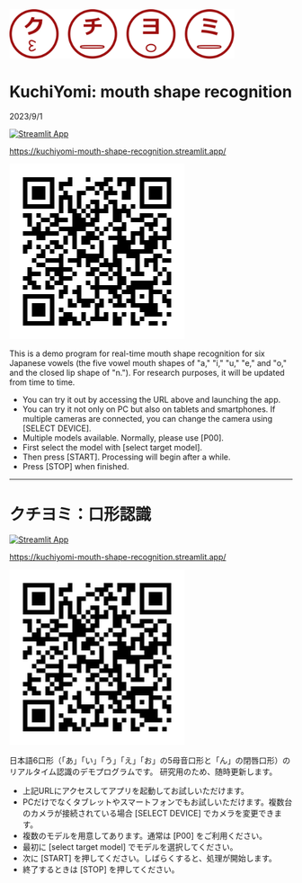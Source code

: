<img src="data/logo.png" width="400">

# KuchiYomi: mouth shape recognition

2023/9/1

[![Streamlit App](https://static.streamlit.io/badges/streamlit_badge_black_white.svg)](https://kuchiyomi-mouth-shape-recognition.streamlit.app)

https://kuchiyomi-mouth-shape-recognition.streamlit.app/

![QR](data/QR.png)

This is a demo program for real-time mouth shape recognition for six Japanese vowels (the five vowel mouth shapes of "a," "i," "u," "e," and "o," and the closed lip shape of "n.").
For research purposes, it will be updated from time to time.

- You can try it out by accessing the URL above and launching the app.
- You can try it not only on PC but also on tablets and smartphones. If multiple cameras are connected, you can change the camera using [SELECT DEVICE].
- Multiple models available. Normally, please use [P00].
- First select the model with [select target model].
- Then press [START]. Processing will begin after a while.
- Press [STOP] when finished.

---

# クチヨミ：口形認識

[![Streamlit App](https://static.streamlit.io/badges/streamlit_badge_black_white.svg)](https://kuchiyomi-mouth-shape-recognition.streamlit.app)

https://kuchiyomi-mouth-shape-recognition.streamlit.app/

![QR](data/QR.png)

日本語6口形（「あ」「い」「う」「え」「お」の5母音口形と「ん」の閉唇口形）のリアルタイム認識のデモプログラムです。
研究用のため、随時更新します。

- 上記URLにアクセスしてアプリを起動してお試しいただけます。
- PCだけでなくタブレットやスマートフォンでもお試しいただけます。複数台のカメラが接続されている場合 [SELECT DEVICE] でカメラを変更できます。
- 複数のモデルを用意してあります。通常は [P00] をご利用ください。
- 最初に [select target model] でモデルを選択してください。
- 次に [START] を押してください。しばらくすると、処理が開始します。
- 終了するときは [STOP] を押してください。

